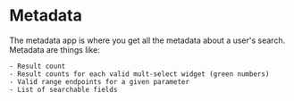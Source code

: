 # Metadata

The metadata app is where you get all the metadata about a user's search.
Metadata are things like:

    - Result count
    - Result counts for each valid mult-select widget (green numbers)
    - Valid range endpoints for a given parameter
    - List of searchable fields
    
